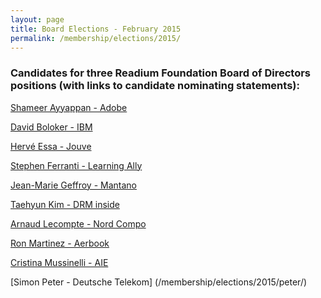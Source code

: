 ```yaml
---
layout: page
title: Board Elections - February 2015
permalink: /membership/elections/2015/
---
```


### Candidates for three Readium Foundation Board of Directors positions (with links to candidate nominating statements):
[Shameer Ayyappan - Adobe](/membership/elections/2015/ayyappan/)

[David Boloker  - IBM](/membership/elections/2015/boloker/)

[Hervé Essa - Jouve](/membership/elections/2015/essa/)

[Stephen Ferranti - Learning Ally](/membership/elections/2015/ferranti/)

[Jean-Marie Geffroy - Mantano](/membership/elections/2015/geffroy/)

[Taehyun Kim - DRM inside](/membership/elections/2015/kim/)

[Arnaud Lecompte - Nord Compo](/membership/elections/2015/lecompte/)

[Ron Martinez - Aerbook](/membership/elections/2015/martinez/)

[Cristina Mussinelli - AIE](/membership/elections/2015/mussinelli/)

[Simon Peter - Deutsche Telekom]
(/membership/elections/2015/peter/)